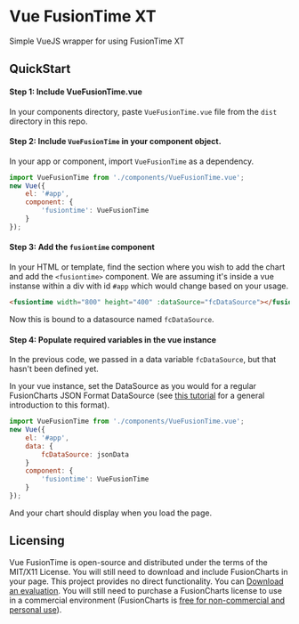 Vue FusionTime XT
=================
Simple VueJS wrapper for using FusionTime XT

## QuickStart

#### Step 1: Include VueFusionTime.vue
In your components directory, paste `VueFusionTime.vue` file from the `dist` directory in this repo.

#### Step 2: Include `VueFusionTime` in your component object.
In your app or component, import `VueFusionTime` as a dependency.

```javascript
import VueFusionTime from './components/VueFusionTime.vue';
new Vue({
	el: '#app',
	component: {
		'fusiontime': VueFusionTime
	}
});
```

#### Step 3: Add the `fusiontime` component
In your HTML or template, find the section where you wish to add the chart and add the `<fusiontime>` component. We are assuming it's inside a vue instanse within a div with id `#app` which would change based on your usage.

```html
<fusiontime width="800" height="400" :dataSource="fcDataSource"></fusiontime>
```

Now this is bound to a datasource named `fcDataSource`.

#### Step 4: Populate required variables in the vue instance
In the previous code, we passed in a data variable `fcDataSource`, but that hasn't been defined yet.

In your vue instance, set the DataSource as you would for a regular FusionCharts JSON Format DataSource (see [this tutorial](http://docs.fusioncharts.com/tutorial-getting-started-your-first-charts-building-your-first-chart.html) for a general introduction to this format).

```javascript
import VueFusionTime from './components/VueFusionTime.vue';
new Vue({
	el: '#app',
	data: {
		fcDataSource: jsonData
	}
	component: {
		'fusiontime': VueFusionTime
	}
});
```
And your chart should display when you load the page.

## Licensing
Vue FusionTime is open-source and distributed under the terms of the MIT/X11 License. You will still need to download and include FusionCharts in your page. This project provides no direct functionality. You can [Download an evaluation](http://fusioncharts.com/download/). You will still need to purchase a FusionCharts license to use in a commercial environment (FusionCharts is [free for non-commercial and personal use](http://www.fusioncharts.com/download/free/)).
